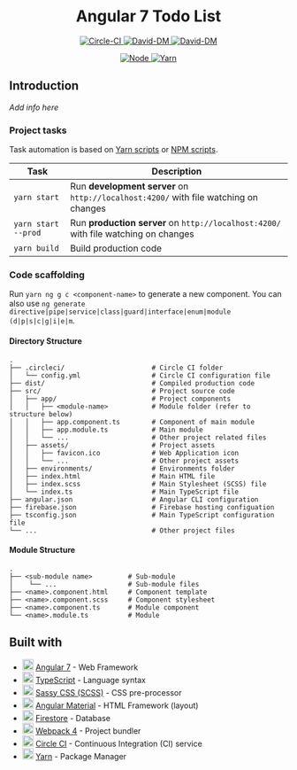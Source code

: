 <h1 align="center"> Angular 7 Todo List </h1>

<p align="center">
    <a href="https://circleci.com/gh/RinMinase/ng-todolist">
        <img alt="Circle-CI" src="https://img.shields.io/circleci/project/github/RinMinase/ng-todolist/master.svg?logo=circleci">
    </a>
    <a href="https://david-dm.org/RinMinase/ng-todolist">
        <img alt="David-DM" src="https://david-dm.org/RinMinase/ng-todolist.svg">
    </a>
    <a href="https://david-dm.org/RinMinase/ng-todolist">
        <img alt="David-DM" src="https://david-dm.org/RinMinase/ng-todolist/dev-status.svg">
    </a>
</p>
<p align="center">
    <a href="https://nodejs.org">
        <img alt="Node" src="https://img.shields.io/badge/node-%5E6.14.0%20%7C%7C%20%5E8.10.0%20%7C%7C%20%3E%3D9.10.0-green.svg?logo=node.js&logoColor=white">
    </a>
    <a href="https://yarnpkg.com/">
        <img alt="Yarn" src="https://img.shields.io/badge/yarn-%5E1.10.0-blue.svg">
    </a>
</p>

## Introduction
_Add info here_

### Project tasks

Task automation is based on [Yarn scripts](https://yarnpkg.com/lang/en/docs/cli/run/) or [NPM scripts](https://docs.npmjs.com/misc/scripts).

| Task                | Description                                                                                          |
| ------------------- | -------------------------------------------------------------------------------------                |
| `yarn start`        | Run **development server** on `http://localhost:4200/` with file watching on changes                 |
| `yarn start --prod` | Run **production server** on `http://localhost:4200/` with file watching on changes                  |
| `yarn build`        | Build production code                                                                                |

### Code scaffolding

Run `yarn ng g c <component-name>` to generate a new component. You can also use `ng generate directive|pipe|service|class|guard|interface|enum|module (d|p|s|c|g|i|e|m`.

#### Directory Structure
    .
    ├── .circleci/                      # Circle CI folder
    │   └── config.yml                  # Circle CI configuration file
    ├── dist/                           # Compiled production code
    ├── src/                            # Project source code
    │   ├── app/                        # Project components
    │   │   ├── <module-name>           # Module folder (refer to structure below)
    │   │   ├── app.component.ts        # Component of main module
    │   │   ├── app.module.ts           # Main module
    │   │   └── ...                     # Other project related files
    │   ├── assets/                     # Project assets
    │   │   ├── favicon.ico             # Web Application icon
    │   │   └── ...                     # Other project assets
    │   ├── environments/               # Environments folder
    │   ├── index.html                  # Main HTML file
    │   ├── index.scss                  # Main Stylesheet (SCSS) file
    │   └── index.ts                    # Main TypeScript file
    ├── angular.json                    # Angular CLI configuration
    ├── firebase.json                   # Firebase hosting configuation
    ├── tsconfig.json                   # Main TypeScript configuration file
    └── ...                             # Other project files

#### Module Structure
    .
    ├── <sub-module name>         # Sub-module
    │    └── ...                  # Sub-module files
    ├── <name>.component.html     # Component template
    ├── <name>.component.scss     # Component stylesheet
    ├── <name>.component.ts       # Module component
    └── <name>.module.ts          # Module

## Built with
* <img width=20 height=20 src="https://angular.io/assets/images/favicons/favicon.ico"> [Angular 7](https://angular.io/) - Web Framework
* <img width=20 height=20 src="https://www.typescriptlang.org/assets/images/icons/favicon-32x32.png"> [TypeScript](https://www.typescriptlang.org/) - Language syntax
* <img width=20 height=20 src="https://sass-lang.com/favicon.ico"> [Sassy CSS (SCSS)](https://sass-lang.com/) - CSS pre-processor
* <img width=20 height=20 src="https://angular.io/assets/images/favicons/favicon.ico"> [Angular Material](https://material.angular.io/) - HTML Framework (layout)
* <img width=20 height=20 src="https://firebase.google.com/favicon.ico"> [Firestore](https://firebase.google.com/) - Database
* <img width=20 height=20 src="https://webpack.js.org/bc3effb418df77da9e04825c48a58a49.ico"> [Webpack 4](https://webpack.js.org/) - Project bundler
* <img width=20 height=20 src="https://d3r49iyjzglexf.cloudfront.net/favicon-066b37ff00f0f968b903c13ae88b5573b62665aea8fbe91bb61c55dfa9446523.ico"> [Circle CI](https://circleci.com/) - Continuous Integration (CI) service
* <img width=20 height=20 src="https://yarnpkg.com/favicon.ico"> [Yarn](https://yarnpkg.com/) - Package Manager